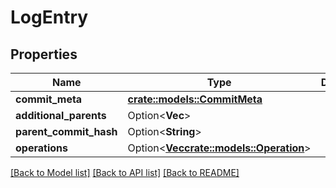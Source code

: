 # LogEntry

## Properties

Name | Type | Description | Notes
------------ | ------------- | ------------- | -------------
**commit_meta** | [**crate::models::CommitMeta**](CommitMeta.md) |  | 
**additional_parents** | Option<**Vec<String>**> |  | [optional]
**parent_commit_hash** | Option<**String**> |  | [optional]
**operations** | Option<[**Vec<crate::models::Operation>**](Operation.md)> |  | [optional]

[[Back to Model list]](../README.md#documentation-for-models) [[Back to API list]](../README.md#documentation-for-api-endpoints) [[Back to README]](../README.md)


